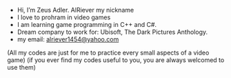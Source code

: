 - Hi, I’m Zeus Adler. AlRiever my nickname
- I love to prohram in video games
- I am learning game programming in C++ and C#. 
- Dream company to work for: Ubisoft, The Dark Pictures Anthology.
- my email: alriever1454@yahoo.com

(All my codes are just for me to practice every small aspects of a video game)
(if you ever find my codes useful to you, you are always welcomed to use them)
